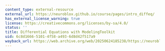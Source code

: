 ```yaml
---
content_type: external-resource
external_url: https://neuroblox.github.io/course/pages/intro_diffeq/
has_external_license_warning: true
license: https://creativecommons.org/licenses/by-sa/4.0/
status: ''
title: Differential Equations with ModelingToolkit
uid: 6c8d1666-5101-4f58-a493-6d8d42f517a9
wayback_url: https://web.archive.org/web/20250624185238/https://neuroblox.github.io/course/pages/intro_diffeq/
---
```

